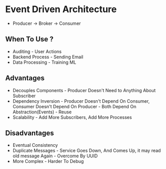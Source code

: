 # Event Driven Architecture
- Producer -> Broker -> Consumer

## When To Use ?
- Auditing - User Actions
- Backend Process - Sending Email
- Data Processing - Training ML

## Advantages
- Decouples Components - Producer Doesn't Need to Anything About Subscriber
- Dependency Inversion - Producer Doesn't Depend On Consumer, Consumer Doesn't Depend On Producer - Both Depend On Abstraction(Events) - Reuse
- Scalability - Add More Subscribers, Add More Processes


## Disadvantages
- Eventual Consistency
- Duplicate Messages - Service Goes Down, And Comes Up, it may read old message Again - Overcome By UUID
- More Complex - Harder To Debug